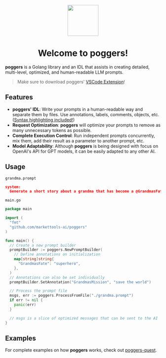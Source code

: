 <p align="center">
  <img src="https://github.com/markettools-ai/poggers/assets/20731019/d560920e-d8ff-4180-846c-b603a5ba35ee" width="100">
  <h1 align="center">Welcome to poggers!</h1>
</p>

**poggers** is a Golang library and an IDL that assists in creating detailed, multi-level, optimized, and human-readable LLM prompts.

> Make sure to download poggers' [VSCode Extension](https://marketplace.visualstudio.com/items?itemName=markettools-ai.poggers-prompt)!

## Features
- **poggers' IDL**: Write your prompts in a human-readable way and separate them by files. Use annotations, labels, comments, objects, etc. ([Syntax highlighting included!](https://marketplace.visualstudio.com/items?itemName=markettools-ai.poggers-prompt))
- **Request Optimization**: **poggers** will optimize your prompts to remove as many unnecessary tokens as possible.
- **Complete Execution Control**: Run independent prompts concurrently, mix them, add their result as a parameter to another prompt, etc.
- **Model Adaptability**: Although **poggers** is being designed with focus on OpenAI's API for GPT models, it can be easily adapted to any other AI.

## Usage
`grandma.prompt`
```json
system:
  Generate a short story about a grandma that has become a @GrandmasFate to @GrandmasMission.
```
`main.go`
```go
package main

import (
  "fmt"
  "github.com/markettools-ai/poggers"
)

func main() {
  // Create a new prompt builder
  promptBuilder := poggers.NewPromptBuilder(
    // Define annotations on initialization
    map[string]string{
      "GrandmasFate": "superhero",
    },
  )
  // Annotations can also be set individually
  promptBuilder.SetAnnotation("GrandmasMission", "save the world")

  // Process the prompt file
  msgs, err := poggers.ProcessFromFile("./grandma.prompt")
  if err != nil {
    panic(err)
  }

  // msgs is a slice of optimized messages that can be sent to the AI
}
```

## Examples
For complete examples on how **poggers** works, check out [poggers-quest](https://github.com/markettools-ai/poggers-quest).
